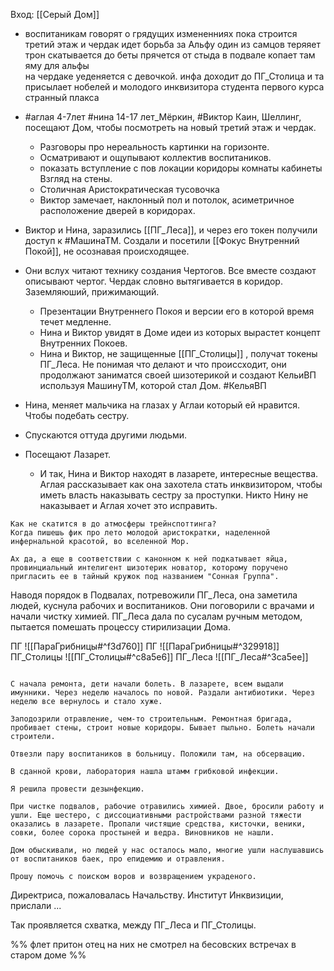 Вход:  [[Серый Дом]]
- воспитаникам говорят о грядущих измененниях
	пока строится третий этаж и чердак
	идет борьба за Альфу
	один из самцов теряяет трон скатывается до беты
	прячется от стыда в подвале 
	копает там яму для альфы	
	на чердаке уеденяется с девочкой.
	инфа доходит до ПГ_Столица и та присылает нобелей и молодого инквизитора студента первого курса
	странный плакса







-  #аглая 4-7лет #нина 14-17 лет_Мёркин, #Виктор Каин, Шеллинг, посещают Дом, чтобы посмотреть на новый третий этаж и чердак. 
	- Разговоры про нереальность картинки на горизонте.
	- Осматривают и ощупывают коллектив воспитаников.
	- показать вступление с пов локации коридоры комнаты кабинеты Взгляд на стены.
	- Столичная Аристократическая тусовочка
	- Виктор замечает, наклонный пол и потолок, асиметричное расположение дверей в коридорах. 
- Виктор и Нина, заразились [[ПГ_Леса]], и через его токен получили доступ к #МашинаТМ. Создали и посетили [[Фокус Внутренний Покой]], не осознавая происходящее. 
- Они вслух читают технику создания Чертогов. Все вместе создают описывают чертог. Чердак словно вытягивается в коридор. Заземляюший, прижимающий.
	- Презентации Внутреннего Покоя и версии его в которой время течет медленне.
	- Нина и Виктор увидят в Доме идеи из которых вырастет концепт Внутренних Покоев.
	- Нина и Виктор, не защищенные [[ПГ_Столицы]] , получат токены ПГ_Леса. Не понимая что делают и что происсходит, они продолжают заниматся своей шизотерикой и создают КельиВП используя МашинуТМ, которой стал Дом. #КельяВП
- Нина, меняет мальчика на глазах у Аглаи который ей нравится. Чтобы подебать сестру. 
- Спускаются оттуда другими людьми. 
- Посещают Лазарет.
	- И так, Нина и Виктор находят в лазарете, интересные вещества. Аглая рассказывает как она захотела стать инквизитором, чтобы иметь власть наказывать сестру за проступки. Никто Нину не наказывает и Аглая хочет это исправить.

```
Как не скатится в до атмосферы трейнспоттинга? 
Когда пишешь фик про лето молодой аристократки, наделенной инфернальной красотой, во вселенной Мор.

Ах да, а еще в соответствии с канонном к ней подкатывает яйца, провинциальный интелигент шизотерик новатор, которому поручено пригласить ее в тайный кружок под названием "Сонная Группа".
```

Наводя порядок в Подвалах, потревожили ПГ_Леса, она заметила людей, куснула рабочих и воспитаников. Они поговорили с врачами и начали чистку химией. ПГ_Леса дала по сусалам ручным методом, пытается помешать процессу стирилизации Дома.

ПГ
![[ПараГрибницы#^f3d760]]
ПГ
![[ПараГрибницы#^329918]]
ПГ_Столицы ![[ПГ_Столицы#^c8a5e6]]
ПГ_Леса ![[ПГ_Леса#^3ca5ee]]

``` Письмо Директора, Начальству.

С начала ремонта, дети начали болеть. В лазарете, всем выдали имунники. Через неделю началось по новой. Раздали антибиотики. Через неделю все вернулось и стало хуже. 

Заподозрили отравление, чем-то строительным. Ремонтная бригада, пробивает стены, строит новые коридоры. Бывает пыльно. Болеть начали строители.

Отвезли пару воспитаников в больницу. Положили там, на обсервацию.

В сданной крови, лаборатория нашла штамм грибковой инфекции.

Я решила провести дезынфекцию. 

При чистке подвалов, рабочие отравились химией. Двое, бросили работу и ушли. Еще шестеро, с диссоциативными растройствами разной тяжести оказались в лазарете. Пропали чистящие средства, кисточки, веники, совки, более сорока простыней и ведра. Виновников не нашли. 

Дом обыскивали, но людей у нас осталось мало, многие ушли наслушавшись от воспитаников баек, про епидемию и отравления. 

Прошу помочь с поиском воров и возвращением украденого.

```

Директриса, пожаловалась Начальству. Институт Инквизиции, прислали 
...

Так проявляется схватка, между ПГ_Леса и ПГ_Столицы.

%%
	флет притон отец на них не смотрел на бесовских встречах в старом доме
%%

